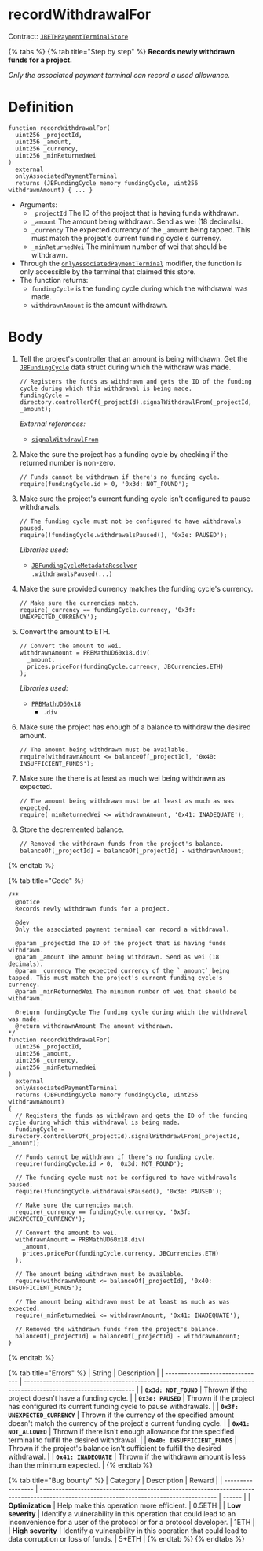 # recordWithdrawalFor

Contract: [`JBETHPaymentTerminalStore`](./)​‌

{% tabs %}
{% tab title="Step by step" %}
**Records newly withdrawn funds for a project.**

_Only the associated payment terminal can record a used allowance._

# Definition

```solidity
function recordWithdrawalFor(
  uint256 _projectId,
  uint256 _amount,
  uint256 _currency,
  uint256 _minReturnedWei
)
  external
  onlyAssociatedPaymentTerminal
  returns (JBFundingCycle memory fundingCycle, uint256 withdrawnAmount) { ... }
```

* Arguments:
  * `_projectId` The ID of the project that is having funds withdrawn.
  * `_amount` The amount being withdrawn. Send as wei (18 decimals).
  * `_currency` The expected currency of the `_amount` being tapped. This must match the project's current funding cycle's currency.
  * `_minReturnedWei` The minimum number of wei that should be withdrawn.
* Through the [`onlyAssociatedPaymentTerminal`](../modifiers/onlyassociatedpaymentterminal.md) modifier, the function is only accessible by the terminal that claimed this store.
* The function returns:
  * `fundingCycle` is the funding cycle during which the withdrawal was made.
  * `withdrawnAmount` is the amount withdrawn.

# Body

1.  Tell the project's controller that an amount is being withdrawn. Get the [`JBFundingCycle`](../../../../../data-structures/jbfundingcycle.md) data struct during which the withdraw was made.

    ```solidity
    // Registers the funds as withdrawn and gets the ID of the funding cycle during which this withdrawal is being made.
    fundingCycle = directory.controllerOf(_projectId).signalWithdrawlFrom(_projectId, _amount);
    ```

    _External references:_

    * [`signalWithdrawlFrom`](../../../or-controllers/jbcontroller/write/signalwithdrawlfrom.md)
2.  Make the sure the project has a funding cycle by checking if the returned number is non-zero.

    ```solidity
    // Funds cannot be withdrawn if there's no funding cycle.
    require(fundingCycle.id > 0, '0x3d: NOT_FOUND');
    ```
3.  Make sure the project's current funding cycle isn't configured to pause withdrawals.

    ```solidity
    // The funding cycle must not be configured to have withdrawals paused.
    require(!fundingCycle.withdrawalsPaused(), '0x3e: PAUSED');
    ```

    _Libraries used:_

    * [`JBFundingCycleMetadataResolver`](../../../../libraries/jbfundingcyclemetadataresolver.md)\
        `.withdrawalsPaused(...)`

4.  Make the sure provided currency matches the funding cycle's currency.

    ```solidity
    // Make sure the currencies match.
    require(_currency == fundingCycle.currency, '0x3f: UNEXPECTED_CURRENCY');
    ```
5.  Convert the amount to ETH.

    ```solidity
    // Convert the amount to wei.
    withdrawnAmount = PRBMathUD60x18.div(
      _amount,
      prices.priceFor(fundingCycle.currency, JBCurrencies.ETH)
    );
    ```

    _Libraries used:_

    * [`PRBMathUD60x18`](https://github.com/hifi-finance/prb-math/blob/main/contracts/PRBMathUD60x18.sol)
      * `.div`
6.  Make sure the project has enough of a balance to withdraw the desired amount.

    ```solidity
    // The amount being withdrawn must be available.
    require(withdrawnAmount <= balanceOf[_projectId], '0x40: INSUFFICIENT_FUNDS');
    ```
7.  Make sure the there is at least as much wei being withdrawn as expected.

    ```solidity
    // The amount being withdrawn must be at least as much as was expected.
    require(_minReturnedWei <= withdrawnAmount, '0x41: INADEQUATE');
    ```
8.  Store the decremented balance.

    ```solidity
    // Removed the withdrawn funds from the project's balance.
    balanceOf[_projectId] = balanceOf[_projectId] - withdrawnAmount;
    ```
{% endtab %}

{% tab title="Code" %}
```solidity
/**
  @notice
  Records newly withdrawn funds for a project.

  @dev
  Only the associated payment terminal can record a withdrawal.

  @param _projectId The ID of the project that is having funds withdrawn.
  @param _amount The amount being withdrawn. Send as wei (18 decimals).
  @param _currency The expected currency of the `_amount` being tapped. This must match the project's current funding cycle's currency.
  @param _minReturnedWei The minimum number of wei that should be withdrawn.

  @return fundingCycle The funding cycle during which the withdrawal was made.
  @return withdrawnAmount The amount withdrawn.
*/
function recordWithdrawalFor(
  uint256 _projectId,
  uint256 _amount,
  uint256 _currency,
  uint256 _minReturnedWei
)
  external
  onlyAssociatedPaymentTerminal
  returns (JBFundingCycle memory fundingCycle, uint256 withdrawnAmount)
{
  // Registers the funds as withdrawn and gets the ID of the funding cycle during which this withdrawal is being made.
  fundingCycle = directory.controllerOf(_projectId).signalWithdrawlFrom(_projectId, _amount);

  // Funds cannot be withdrawn if there's no funding cycle.
  require(fundingCycle.id > 0, '0x3d: NOT_FOUND');

  // The funding cycle must not be configured to have withdrawals paused.
  require(!fundingCycle.withdrawalsPaused(), '0x3e: PAUSED');

  // Make sure the currencies match.
  require(_currency == fundingCycle.currency, '0x3f: UNEXPECTED_CURRENCY');

  // Convert the amount to wei.
  withdrawnAmount = PRBMathUD60x18.div(
    _amount,
    prices.priceFor(fundingCycle.currency, JBCurrencies.ETH)
  );

  // The amount being withdrawn must be available.
  require(withdrawnAmount <= balanceOf[_projectId], '0x40: INSUFFICIENT_FUNDS');

  // The amount being withdrawn must be at least as much as was expected.
  require(_minReturnedWei <= withdrawnAmount, '0x41: INADEQUATE');

  // Removed the withdrawn funds from the project's balance.
  balanceOf[_projectId] = balanceOf[_projectId] - withdrawnAmount;
}
```
{% endtab %}

{% tab title="Errors" %}
| String                          | Description                                                                                                       |
| ------------------------------- | ----------------------------------------------------------------------------------------------------------------- |
| **`0x3d: NOT_FOUND`**           | Thrown if the project doesn't have a funding cycle.                                                               |
| **`0x3e: PAUSED`**              | Thrown if the project has configured its current funding cycle to pause withdrawals.                              |
| **`0x3f: UNEXPECTED_CURRENCY`** | Thrown if the currency of the specified amount doesn't match the currency of the project's current funding cycle. |
| **`0x41: NOT_ALLOWED`**         | Thrown if there isn't enough allowance for the specified terminal to fulfill the desired withdrawal.              |
| **`0x40: INSUFFICIENT_FUNDS`**  | Thrown if the project's balance isn't sufficient to fulfill the desired withdrawal.                               |
| **`0x41: INADEQUATE`**          | Thrown if the withdrawn amount is less than the minimum expected.                                                 |
{% endtab %}

{% tab title="Bug bounty" %}
| Category          | Description                                                                                                                            | Reward |
| ----------------- | -------------------------------------------------------------------------------------------------------------------------------------- | ------ |
| **Optimization**  | Help make this operation more efficient.                                                                                               | 0.5ETH |
| **Low severity**  | Identify a vulnerability in this operation that could lead to an inconvenience for a user of the protocol or for a protocol developer. | 1ETH   |
| **High severity** | Identify a vulnerability in this operation that could lead to data corruption or loss of funds.                                        | 5+ETH  |
{% endtab %}
{% endtabs %}

